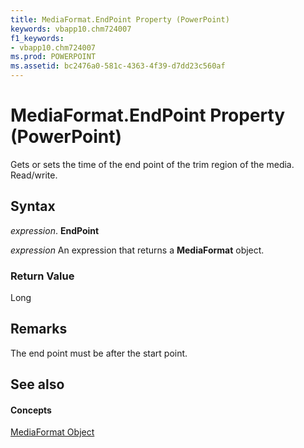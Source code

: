 ```yaml
---
title: MediaFormat.EndPoint Property (PowerPoint)
keywords: vbapp10.chm724007
f1_keywords:
- vbapp10.chm724007
ms.prod: POWERPOINT
ms.assetid: bc2476a0-581c-4363-4f39-d7dd23c560af
---
```



# MediaFormat.EndPoint Property (PowerPoint)

Gets or sets the time of the end point of the trim region of the media. Read/write.


## Syntax

 _expression_. **EndPoint**

 _expression_ An expression that returns a **MediaFormat** object.


### Return Value

Long


## Remarks

The end point must be after the start point.


## See also


#### Concepts


[MediaFormat Object](mediaformat-object-powerpoint.md)

